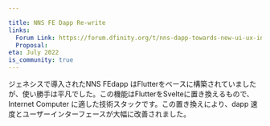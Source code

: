 ```yaml
---

title: NNS FE Dapp Re-write
links:
  Forum Link: https://forum.dfinity.org/t/nns-dapp-towards-new-ui-ux-including-test-link/13952
  Proposal:
eta: July 2022
is_community: true
---
```

ジェネシスで導入されたNNS FEdapp はFlutterをベースに構築されていましたが、使い勝手は平凡でした。この機能はFlutterをSvelteに置き換えるもので、Internet Computer に適した技術スタックです。この置き換えにより、dapp 速度とユーザーインターフェースが大幅に改善されました。

<!---


The NNS FE dapp introduced at genesis was built on Flutter with mediocre usability. This feature replaces Flutter with Svelte - a technology stack better suited for the Internet Computer. The replacement led to significant improvements in dapp speed and user interface.

-->
